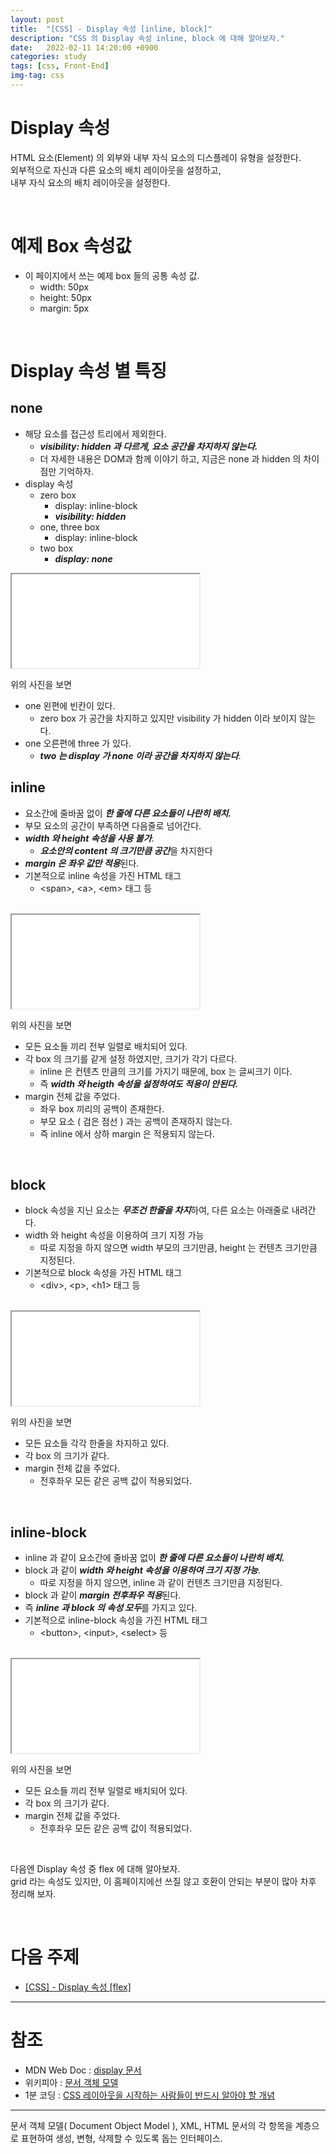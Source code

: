 ```yaml
---
layout: post
title:  "[CSS] - Display 속성 [inline, block]"
description: "CSS 의 Display 속성 inline, block 에 대해 알아보자."
date:   2022-02-11 14:20:00 +0900
categories: study
tags: [css, Front-End]
img-tag: css
---
```



<script defer src="/public/js/iframe.js"></script>

# Display 속성
HTML 요소(Element) 의 외부와 내부 자식 요소의 디스플레이 유형을 설정한다.  
외부적으로 자신과 다른 요소의 배치 레이아웃을 설정하고,    
내부 자식 요소의 배치 레이아웃을 설정한다.   

<br>


# 예제 Box 속성값
- 이 페이지에서 쓰는 예제 box 들의 공통 속성 값.
    - width: 50px 
    - height: 50px
    - margin: 5px
<br>

# Display 속성 별 특징

## none
- 해당 요소를 접근성 트리에서 제외한다.
    - ***visibility: hidden 과 다르게, 요소 공간을 차지하지 않는다.***
    - 더 자세한 내용은 
 <span class="tooltip" id="id-1">DOM</span>과 함께 이야기 하고, 지금은 none 과 hidden 의 차이점만 기억하자.  
- display 속성
    - zero box
        - display: inline-block 
        - ***visibility: hidden***
    - one, three box
        - display: inline-block
    - two box
        - ***display: none***
<iframe class="code-box" src="/assets/html/base-layout/none.html"></iframe>


위의 사진을 보면   
- one 왼편에 빈칸이 있다.
    - zero box 가 공간을 차지하고 있지만 visibility 가 hidden 이라 보이지 않는다.
- one 오른편에 three 가 있다.
    - ***two 는 display 가 none 이라 공간을 차지하지 않는다***.

    

## inline

- 요소간에 줄바꿈 없이 ***한 줄에 다른 요소들이 나란히 배치.***
- 부모 요소의 공간이 부족하면 다음줄로 넘어간다.
- ***width 와 height 속성을 사용 불가***. 
    - ***요소안의 content 의 크기만큼 공간***을 차지한다
- ***margin 은 좌우 값만 적용***된다.  
- 기본적으로 inline 속성을 가진 HTML 태그 
    - \<span>, \<a>, \<em> 태그 등

<br>


<iframe class="code-box" src="/assets/html/base-layout/inline.html"></iframe>

위의 사진을 보면 
- 모든 요소들 끼리 전부 일렬로 배치되어 있다.  
- 각 box 의 크기를 같게 설정 하였지만, 크기가 각기 다르다.     
    - inline 은 컨텐츠 만큼의 크기를 가지기 때문에, box 는 글씨크기 이다.   
    - 즉 ***width 와 heigth 속성을 설정하여도 적용이 안된다.*** 
- margin 전체 값을 주었다.
    - 좌우 box 끼리의 공백이 존재한다.
    - 부모 요소 ( 검은 점선 ) 과는 공백이 존재하지 않는다.  
    - 즉 inline 에서 상하 margin 은 적용되지 않는다.    

<br>

## block
- block 속성을 지닌 요소는 ***무조건 한줄을 차지***하여, 다른 요소는 아래줄로 내려간다.   
- width 와 height 속성을 이용하여 크기 지정 가능
    - 따로 지정을 하지 않으면 width 부모의 크기만큼, height 는 컨텐츠 크기만큼 지정된다. 
- 기본적으로 block 속성을 가진 HTML 태그
    - \<div>, \<p>, \<h1> 태그 등

<br>

<iframe class="code-box" src="/assets/html/base-layout/block.html"></iframe>

위의 사진을 보면 
- 모든 요소들 각각 한줄을 차지하고 있다.    
- 각 box 의 크기가 같다.     
- margin 전체 값을 주었다.
    - 전후좌우 모든 같은 공백 값이 적용되었다.    

<br>

## inline-block
- inline 과 같이 요소간에 줄바꿈 없이 ***한 줄에 다른 요소들이 나란히 배치.***
- block 과 같이 ***width 와 height 속성을 이용하여 크기 지정 가능***. 
    - 따로 지정을 하지 않으면, inline 과 같이 컨텐츠 크기만큼 지정된다.
- block 과 같이 ***margin 전후좌우 적용***된다.  
- 즉 ***inline 과 block 의 속성 모두***를 가지고 있다.  
- 기본적으로 inline-block 속성을 가진 HTML 태그 
    - \<button>, \<input>, \<select> 등

<br>
<iframe class="code-box" src="/assets/html/base-layout/inline-block.html"></iframe>

위의 사진을 보면 
- 모든 요소들 끼리 전부 일렬로 배치되어 있다.  
- 각 box 의 크기가 같다.     
- margin 전체 값을 주었다.
    - 전후좌우 모든 같은 공백 값이 적용되었다.    
<br>

다음엔 Display 속성 중 flex 에 대해 알아보자.  
grid 라는 속성도 있지만, 이 홈페이지에선 쓰질 않고 호환이 안되는 부분이 많아 차후 정리해 보자.  

<br>

# 다음 주제
- [[CSS] - Display 속성 [flex]][display2-link]

<hr>

# 참조
- MDN Web Doc : [display 문서][display-link]
- 위키피아 : [문서 객체 모델][dom-link]
- 1분 코딩 : [CSS 레이아웃을 시작하는 사람들이 반드시 알아야 할 개념][display-1min-link]
<hr>


<div class="tooltip-desc">
    <div class="tooltip-description" id="desc-1">
    문서 객체 모델( Document Object Model ),  XML, HTML 문서의 각 항목을 계층으로 표현하여 생성, 변형, 삭제할 수 있도록 돕는 인터페이스.
    </div>
</div>

[dom-link]: https://ko.wikipedia.org/wiki/%EB%AC%B8%EC%84%9C_%EA%B0%9D%EC%B2%B4_%EB%AA%A8%EB%8D%B8
[display-link]: https://developer.mozilla.org/ko/docs/Web/CSS/display
[display-1min-link]: https://studiomeal.com/archives/282

[display2-link]: /study/2022/02/11/css-display2.html




